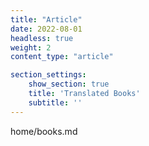 ```yaml
---
title: "Article"
date: 2022-08-01
headless: true
weight: 2
content_type: "article"

section_settings:
    show_section: true
    title: 'Translated Books'
    subtitle: ''
---
```

home/books.md
